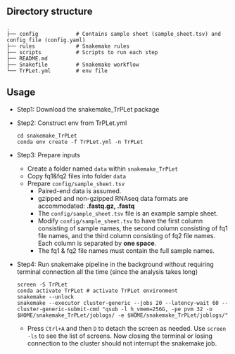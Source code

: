 ## Directory structure
```
.
├── config            # Contains sample sheet (sample_sheet.tsv) and config file (config.yaml)
├── rules             # Snakemake rules
├── scripts           # Scripts to run each step 
├── README.md
├── Snakefile         # Snakemake workflow
└── TrPLet.yml        # env file 

```

## Usage
* Step1: Download the snakemake_TrPLet package
* Step2: Construct env from TrPLet.yml
  ```
  cd snakemake_TrPLet
  conda env create -f TrPLet.yml -n TrPLet
  ```
* Step3: Prepare inputs
  * Create a folder named ```data``` within ```snakemake_TrPLet```
  * Copy fq1&fq2 files into folder ```data```
  * Prepare ```config/sample_sheet.tsv```
    * Paired-end data is assumed.
    * gzipped and non-gzipped RNAseq data formats are accommodated: **.fastq.gz, .fastq**
    * The ```config/sample_sheet.tsv``` file is an example sample sheet.
    * Modify ```config/sample_sheet.tsv``` to have the first column consisting of sample names, the second column consisting of fq1 file names, and the third column consisting of fq2 file names. Each column is separated by **one space**. 
    * The fq1 & fq2 file names must contain the full sample names.
      
* Step4: Run snakemake pipeline in the background without requiring terminal connection all the time (since the analysis takes long)
  ```
  screen -S TrPLet
  conda activate TrPLet # activate TrPLet environment
  snakemake --unlock
  snakemake --executor cluster-generic --jobs 20 --latency-wait 60 --cluster-generic-submit-cmd "qsub -l h_vmem=256G, -pe pvm 32 -o $HOME/snakemake_TrPLet/joblogs/ -e $HOME/snakemake_TrPLet/joblogs/"
  ```
  * Press ```Ctrl+A``` and then ```D``` to detach the screen as needed. Use ```screen -ls``` to see the list of screens. Now closing the terminal or losing connection to the cluster should not interrupt the snakemake job. 
    
  
  
